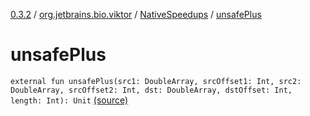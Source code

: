 [0.3.2](../../index.md) / [org.jetbrains.bio.viktor](../index.md) / [NativeSpeedups](index.md) / [unsafePlus](.)

# unsafePlus

`external fun unsafePlus(src1: DoubleArray, srcOffset1: Int, src2: DoubleArray, srcOffset2: Int, dst: DoubleArray, dstOffset: Int, length: Int): Unit` [(source)](https://github.com/JetBrains-Research/viktor/blob/0.3.2/src/main/kotlin/org/jetbrains/bio/viktor/NativeSpeedups.kt#L8)